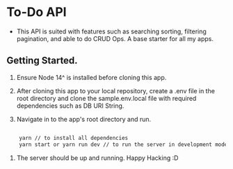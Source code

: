 <!-- Simple Whrrl To Do App Interview API -->

# To-Do API
* This API is suited with features such as searching sorting, filtering pagination, and able to do CRUD Ops. A base starter for all my apps.

## Getting Started.
1. Ensure Node 14^ is installed before cloning this app.

1. After cloning this app to your local repository, create a .env file in the root directory and clone the sample.env.local file with required dependencies such as DB URI String.

1. Navigate in to the app's root directory and run.
```sh

    yarn // to install all dependencies
    yarn start or yarn run dev // to run the server in development mode.

```

1. The server should be up and running. Happy Hacking :D